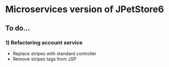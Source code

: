 # Microservices version of JPetStore6

## To do...
### 1) Refactoring account service
+ Replace stripes with standard controller
+ Remove stripes tags from JSP